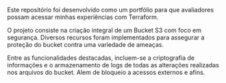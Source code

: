 Este repositório foi desenvolvido como um portfólio para que avaliadores possam acessar minhas experiências com Terraform.

O projeto consiste na criação integral de um Bucket S3 com foco em segurança. 
Diversos recursos foram implementados para assegurar a proteção do bucket contra uma variedade de ameaças.

Entre as funcionalidades destacadas, incluem-se a criptografia de informações e o armazenamento de logs de todas as alterações realizadas nos arquivos do bucket.
Alem de bloqueio a acessos externos e afins.
